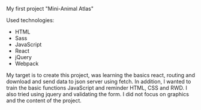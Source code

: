 My first project "Mini-Animal Atlas"

Used technologies:
- HTML
- Sass
- JavaScript
- React
- jQuery
- Webpack

My target is to create this project, was learning the basics react, routing and download and send data to json server using fetch.
In addition, I wanted to train the basic functions JavaScript and reminder HTML, CSS and RWD.
I also tried using jquery and validating the form.
I did not focus on graphics and the content of the project.
